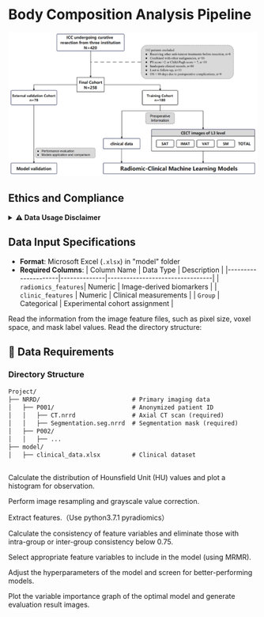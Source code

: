 # Body Composition Analysis Pipeline

![Analysis Pipeline](./images/liuchengtu.png)

## Ethics and Compliance
<details>
<summary><strong>⚠️ Data Usage Disclaimer</strong></summary>

> **Data Declaration**  
> This code repository contains no real patient data. Actual data must be obtained by users independently and used in compliance with applicable local ethical regulations including but not limited to HIPAA, GDPR, and institutional IRB requirements.
</details>

## Data Input Specifications
- **Format**: Microsoft Excel (`.xlsx`) in "model" folder
- **Required Columns**:
  | Column Name         | Data Type    | Description                     |
  |---------------------|--------------|---------------------------------|
  | `radiomics_features`| Numeric      | Image-derived biomarkers        |
  | `clinic_features`   | Numeric      | Clinical measurements           |
  | `Group`             | Categorical  | Experimental cohort assignment  |

Read the information from the image feature files, such as pixel size, voxel space, and mask label values.
Read the directory structure:

## 📁 Data Requirements
### Directory Structure
```plaintext
Project/
├── NRRD/                          # Primary imaging data
│   ├── P001/                      # Anonymized patient ID
│   │   ├── CT.nrrd                # Axial CT scan (required)
│   │   ├── Segmentation.seg.nrrd  # Segmentation mask (required)
│   ├── P002/
│   │   ├── ...
├── model/
│   ├── clinical_data.xlsx         # Clinical dataset
```
## 
Calculate the distribution of Hounsfield Unit (HU) values and plot a histogram for observation.

Perform image resampling and grayscale value correction.

Extract features.（Use python3.7.1 pyradiomics）

Calculate the consistency of feature variables and eliminate those with intra-group or inter-group consistency below 0.75.

Select appropriate feature variables to include in the model (using MRMR).

Adjust the hyperparameters of the model and screen for better-performing models.

Plot the variable importance graph of the optimal model and generate evaluation result images.


